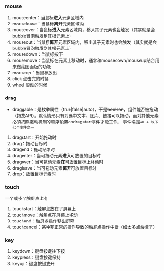 
### mouse
1. mouseenter：当鼠标**进入**元素区域内
2. mouseleave：当鼠标**离开**元素区域内
3. mouseover：当鼠标**进入**元素区域内，移入其子元素也会触发（其实就是会bubble冒泡触发到其根元素上）
4. mouseout：当鼠标**离开**元素区域内，移出其子元素时也会触发（其实就是会bubble冒泡触发到其根元素上）
4. mousedown：当鼠标按下
5. mousemove：当鼠标在元素上移动时，通常和mousedown/mouseup结合用来做绘图画板的功能
6. mouseup：当鼠标放出
7. click 点击完的时候
8. wheel 滚动的时候

### drag
- draggable：是枚举属性（true|false|auto），~~不是boolean~~，组件能否被拖动（拖放API）。默认情形只有对选中文本、图片、链接可以拖动，而对其他元素必须按照拖动机制的顺序设置ondragstart事件才能工作。
事件名是`on + 以下七个事件之一`
1. dragstart：开始拖动时
2. drag：拖动目标时
3. dragend：拖动结束时
4. dragenter：当可拖动元素**进入**可放置的目标时
5. dragover：当可拖动元素**在**可放置目标上移动时
6. dragleave：当可拖动元素**离开**可放置目标时
7. drop：放置目标元素时


### touch
一个或多个触屏点上有
1. touchstart：触屏点放在了屏幕上
2. touchmove：触屏点在屏幕上移动
3. touchend：触屏点操作移出屏幕
4. touchcancel：某种非正常的操作导致的触屏点操作中断（如太多点触控了）

### key
1. keydown：键盘按键往下按
2. keypress：键盘按键保持
3. keyup：键盘按键放开